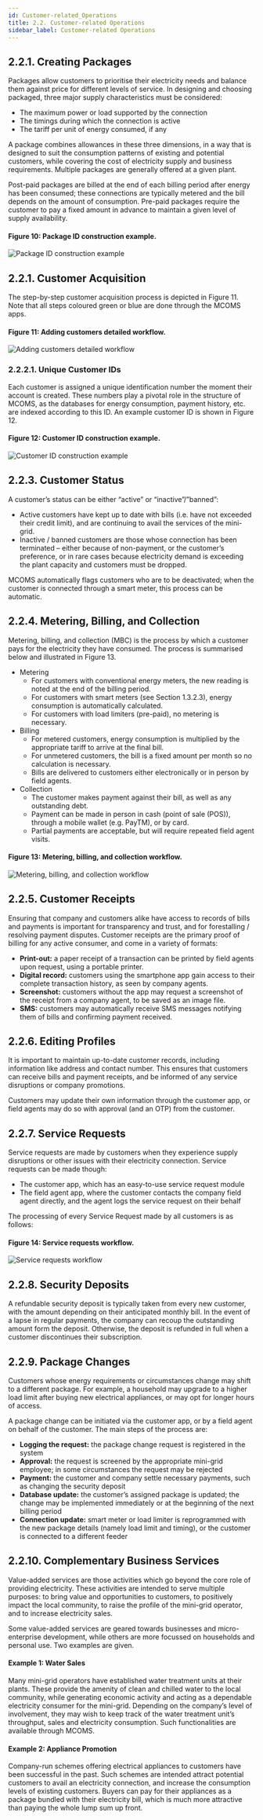 ```yaml
---
id: Customer-related_Operations
title: 2.2. Customer-related Operations
sidebar_label: Customer-related Operations
---
```


## 2.2.1. Creating Packages
Packages allow customers to prioritise their electricity needs and balance them against price for different levels of service. In designing and choosing packaged, three major supply characteristics must be considered:

* The maximum power or load supported by the connection
* The timings during which the connection is active
* The tariff per unit of energy consumed, if any

A package combines allowances in these three dimensions, in a way that is designed to suit the consumption patterns of existing and potential customers, while covering the cost of electricity supply and business requirements. Multiple packages are generally offered at a given plant. 

Post-paid packages are billed at the end of each billing period after energy has been consumed; these connections are typically metered and the bill depends on the amount of consumption. Pre-paid packages require the customer to pay a fixed amount in advance to maintain a given level of supply availability.

#### Figure 10: Package ID construction example.
![Package ID construction example](./assets/2.1_PkgIdCrExp.png)

## 2.2.1. Customer Acquisition
The step-by-step customer acquisition process is depicted in Figure 11. Note that all steps coloured green or blue are done through the MCOMS apps.

#### Figure 11: Adding customers detailed workflow.
![Adding customers detailed workflow](./assets/2.2_AddCustDetWorkFlw.svg)


### 2.2.2.1. Unique Customer IDs
Each customer is assigned a unique identification number the moment their account is created. These numbers play a pivotal role in the structure of MCOMS, as the databases for energy consumption, payment history, etc. are indexed according to this ID. 
An example customer ID is shown in Figure 12.

#### Figure 12: Customer ID construction example.
![Customer ID construction example](./assets/2.3_CusCrEx.png)


## 2.2.3. Customer Status
A customer’s status can be either “active” or “inactive”/”banned”:
* Active customers have kept up to date with bills (i.e. have not exceeded their credit limit), and are continuing to avail the services of the mini-grid.
* Inactive / banned customers are those whose connection has been terminated – either because of non-payment, or the customer’s preference, or in rare cases because electricity demand is exceeding the plant capacity and customers must be dropped.

MCOMS automatically flags customers who are to be deactivated; when the customer is connected through a smart meter, this process can be automatic.

## 2.2.4. Metering, Billing, and Collection
Metering, billing, and collection (MBC) is the process by which a customer pays for the electricity they have consumed. The process is summarised below and illustrated in Figure 13.
* Metering
	* For customers with conventional energy meters, the new reading is noted at the end of the billing period.
	* For customers with smart meters (see Section 1.3.2.3), energy consumption is automatically calculated.
	* For customers with load limiters (pre-paid), no metering is necessary.
* Billing
	* For metered customers, energy consumption is multiplied by the appropriate tariff to arrive at the final bill.
	* For unmetered customers, the bill is a fixed amount per month so no calculation is necessary.
	* Bills are delivered to customers either electronically or in person by field agents.
* Collection
	* The customer makes payment against their bill, as well as any outstanding debt.
	* Payment can be made in person in cash (point of sale (POS)), through a mobile wallet (e.g. PayTM), or by card.
	* Partial payments are acceptable, but will require repeated field agent visits.

#### Figure 13: Metering, billing, and collection workflow.
![Metering, billing, and collection workflow](./assets/2.4_MetBilColWorkflow.svg)

## 2.2.5. Customer Receipts
Ensuring that company and customers alike have access to records of bills and payments is important for transparency and trust, and for forestalling / resolving payment disputes. Customer receipts are the primary proof of billing for any active consumer, and come in a variety of formats:

* **Print-out:** a paper receipt of a transaction can be printed by field agents upon request, using a portable printer.
* **Digital record:** customers using the smartphone app gain access to their complete transaction history, as seen by company agents.
* **Screenshot:** customers without the app may request a screenshot of the receipt from a company agent, to be saved as an image file.
* **SMS:** customers may automatically receive SMS messages notifying them of bills and confirming payment received.

## 2.2.6. Editing Profiles
It is important to maintain up-to-date customer records, including information like address and contact number. This ensures that customers can receive bills and payment receipts, and be informed of any service disruptions or company promotions.

Customers may update their own information through the customer app, or field agents may do so with approval (and an OTP) from the customer.

## 2.2.7. Service Requests
Service requests are made by customers when they experience supply disruptions or other issues with their electricity connection. Service requests can be made though:

* The customer app, which has an easy-to-use service request module
* The field agent app, where the customer contacts the company field agent directly, and the agent logs the service request on their behalf

The processing of every Service Request made by all customers is as follows:

#### Figure 14: Service requests workflow.
![Service requests workflow](./assets/2.5_ServiceReqWorkFlw.svg)

## 2.2.8. Security Deposits
A refundable security deposit is typically taken from every new customer, with the amount depending on their anticipated monthly bill. In the event of a lapse in regular payments, the company can recoup the outstanding amount form the deposit. Otherwise, the deposit is refunded in full when a customer discontinues their subscription. 

## 2.2.9. Package Changes
Customers whose energy requirements or circumstances change may shift to a different package. For example, a household may upgrade to a higher load limit after buying new electrical appliances, or may opt for longer hours of access.

A package change can be initiated via the customer app, or by a field agent on behalf of the customer. The main steps of the process are:

* **Logging the request:** the package change request is registered in the system
* **Approval:** the request is screened by the appropriate mini-grid employee; in some circumstances the request may be rejected
* **Payment:** the customer and company settle necessary payments, such as changing the security deposit
* **Database update:** the customer’s assigned package is updated; the change may be implemented immediately or at the beginning of the next billing period
* **Connection update:** smart meter or load limiter is reprogrammed with the new package details (namely load limit and timing), or the customer is connected to a different feeder

## 2.2.10. Complementary Business Services
Value-added services are those activities which go beyond the core role of providing electricity. These activities are intended to serve multiple purposes: to bring value and opportunities to customers, to positively impact the local community, to raise the profile of the mini-grid operator, and to increase electricity sales.

Some value-added services are geared towards businesses and micro-enterprise development, while others are more focussed on households and personal use. Two examples are given.

#### Example 1: Water Sales
Many mini-grid operators have established water treatment units at their plants. These provide the amenity of clean and chilled water to the local community, while generating economic activity and acting as a dependable electricity consumer for the mini-grid. Depending on the company’s level of involvement, they may wish to keep track of the water treatment unit’s throughput, sales and electricity consumption. Such functionalities are available through MCOMS.

#### Example 2: Appliance Promotion
Company-run schemes offering electrical appliances to customers have been successful in the past. Such schemes are intended attract potential customers to avail an electricity connection, and increase the consumption levels of existing customers. Buyers can pay for their appliances as a package bundled with their electricity bill, which is much more attractive than paying the whole lump sum up front.
